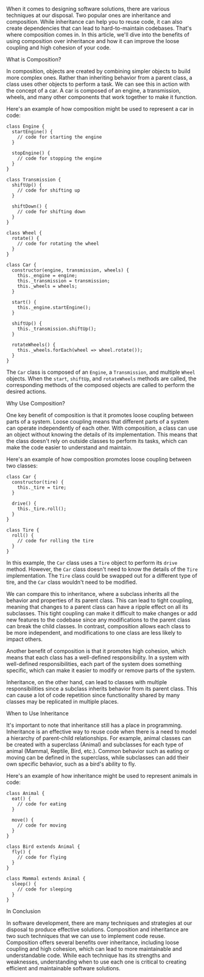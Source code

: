 When it comes to designing software solutions, there are various techniques at our disposal. Two popular ones are inheritance and composition. While inheritance can help you to reuse code, it can also create dependencies that can lead to hard-to-maintain codebases. That's where composition comes in. In this article, we'll dive into the benefits of using composition over inheritance and how it can improve the loose coupling and high cohesion of your code.

What is Composition?

In composition, objects are created by combining simpler objects to build more complex ones. Rather than inheriting behavior from a parent class, a class uses other objects to perform a task. We can see this in action with the concept of a car. A car is composed of an engine, a transmission, wheels, and many other components that work together to make it function.

Here's an example of how composition might be used to represent a car in code:

```
class Engine {
  startEngine() {
    // code for starting the engine
  }

  stopEngine() {
    // code for stopping the engine
  }
}

class Transmission {
  shiftUp() {
    // code for shifting up
  }

  shiftDown() {
    // code for shifting down
  }
}

class Wheel {
  rotate() {
    // code for rotating the wheel
  }
}

class Car {
  constructor(engine, transmission, wheels) {
    this._engine = engine;
    this._transmission = transmission;
    this._wheels = wheels;
  }

  start() {
    this._engine.startEngine();
  }

  shiftUp() {
    this._transmission.shiftUp();
  }

  rotateWheels() {
    this._wheels.forEach(wheel => wheel.rotate());
  }
}
```

The `Car` class is composed of an `Engine`, a `Transmission`, and multiple `Wheel` objects. When the `start`, `shiftUp`, and `rotateWheels` methods are called, the corresponding methods of the composed objects are called to perform the desired actions.

Why Use Composition?

One key benefit of composition is that it promotes loose coupling between parts of a system. Loose coupling means that different parts of a system can operate independently of each other. With composition, a class can use an object without knowing the details of its implementation. This means that the class doesn't rely on outside classes to perform its tasks, which can make the code easier to understand and maintain.

Here's an example of how composition promotes loose coupling between two classes:

```
class Car {
  constructor(tire) {
    this._tire = tire;
  }

  drive() {
    this._tire.roll();
  }
}

class Tire {
  roll() {
    // code for rolling the tire
  }
}
```

In this example, the `Car` class uses a `Tire` object to perform its `drive` method. However, the `Car` class doesn't need to know the details of the `Tire` implementation. The `Tire` class could be swapped out for a different type of tire, and the `Car` class wouldn't need to be modified.

We can compare this to inheritance, where a subclass inherits all the behavior and properties of its parent class. This can lead to tight coupling, meaning that changes to a parent class can have a ripple effect on all its subclasses. This tight coupling can make it difficult to make changes or add new features to the codebase since any modifications to the parent class can break the child classes. In contrast, composition allows each class to be more independent, and modifications to one class are less likely to impact others.

Another benefit of composition is that it promotes high cohesion, which means that each class has a well-defined responsibility. In a system with well-defined responsibilities, each part of the system does something specific, which can make it easier to modify or remove parts of the system.

Inheritance, on the other hand, can lead to classes with multiple responsibilities since a subclass inherits behavior from its parent class. This can cause a lot of code repetition since functionality shared by many classes may be replicated in multiple places.

When to Use Inheritance

It's important to note that inheritance still has a place in programming. Inheritance is an effective way to reuse code when there is a need to model a hierarchy of parent-child relationships. For example, animal classes can be created with a superclass (Animal) and subclasses for each type of animal (Mammal, Reptile, Bird, etc.). Common behavior such as eating or moving can be defined in the superclass, while subclasses can add their own specific behavior, such as a bird's ability to fly.

Here's an example of how inheritance might be used to represent animals in code:

```
class Animal {
  eat() {
    // code for eating
  }

  move() {
    // code for moving
  }
}

class Bird extends Animal {
  fly() {
    // code for flying
  }
}

class Mammal extends Animal {
  sleep() {
    // code for sleeping
  }
}
```

In Conclusion

In software development, there are many techniques and strategies at our disposal to produce effective solutions. Composition and inheritance are two such techniques that we can use to implement code reuse. Composition offers several benefits over inheritance, including loose coupling and high cohesion, which can lead to more maintainable and understandable code. While each technique has its strengths and weaknesses, understanding when to use each one is critical to creating efficient and maintainable software solutions.
